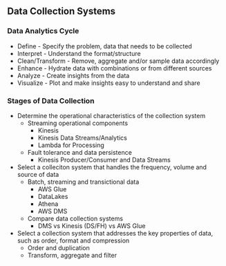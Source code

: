 ## Data Collection Systems



### Data Analytics Cycle

* Define - Specify the problem, data that needs to be collected
* Interpret - Understand the format/structure
* Clean/Transform - Remove, aggregate and/or sample data accordingly
* Enhance - Hydrate data with combinations or from different sources
* Analyze - Create insights from the data
* Visualize - Plot and make insights easy to understand and share


### Stages of Data Collection

* Determine the operational characteristics of the collection system
  * Streaming operational components
    * Kinesis
    * Kinesis Data Streams/Analytics
    * Lambda for Processing
  * Fault tolerance and data persistence
    * Kinesis Producer/Consumer and Data Streams
* Select a colleciton system that handles the frequency, volume and source of data
  * Batch, streaming and transictional data
    * AWS Glue
    * DataLakes
    * Athena
    * AWS DMS
  * Compare data collection systems
    * DMS vs Kinesis (DS/FH) vs AWS Glue
* Select a collection system that addresses the key properties of data, such as order, format and compression
  * Order and duplication
  * Transform, aggregate and filter

